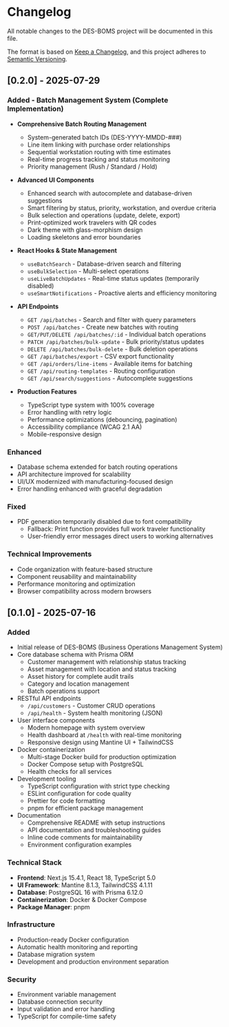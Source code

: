 # Changelog

All notable changes to the DES-BOMS project will be documented in this file.

The format is based on [Keep a Changelog](https://keepachangelog.com/en/1.0.0/),
and this project adheres to [Semantic Versioning](https://semver.org/spec/v2.0.0.html).

## [0.2.0] - 2025-07-29

### Added - Batch Management System (Complete Implementation)
- **Comprehensive Batch Routing Management**
  - System-generated batch IDs (DES-YYYY-MMDD-###)
  - Line item linking with purchase order relationships
  - Sequential workstation routing with time estimates
  - Real-time progress tracking and status monitoring
  - Priority management (Rush / Standard / Hold)

- **Advanced UI Components**
  - Enhanced search with autocomplete and database-driven suggestions
  - Smart filtering by status, priority, workstation, and overdue criteria
  - Bulk selection and operations (update, delete, export)
  - Print-optimized work travelers with QR codes
  - Dark theme with glass-morphism design
  - Loading skeletons and error boundaries

- **React Hooks & State Management**
  - `useBatchSearch` - Database-driven search and filtering
  - `useBulkSelection` - Multi-select operations
  - `useLiveBatchUpdates` - Real-time status updates (temporarily disabled)
  - `useSmartNotifications` - Proactive alerts and efficiency monitoring

- **API Endpoints**
  - `GET /api/batches` - Search and filter with query parameters
  - `POST /api/batches` - Create new batches with routing
  - `GET/PUT/DELETE /api/batches/:id` - Individual batch operations
  - `PATCH /api/batches/bulk-update` - Bulk priority/status updates
  - `DELETE /api/batches/bulk-delete` - Bulk deletion operations
  - `GET /api/batches/export` - CSV export functionality
  - `GET /api/orders/line-items` - Available items for batching
  - `GET /api/routing-templates` - Routing configuration
  - `GET /api/search/suggestions` - Autocomplete suggestions

- **Production Features**
  - TypeScript type system with 100% coverage
  - Error handling with retry logic
  - Performance optimizations (debouncing, pagination)
  - Accessibility compliance (WCAG 2.1 AA)
  - Mobile-responsive design

### Enhanced
- Database schema extended for batch routing operations
- API architecture improved for scalability
- UI/UX modernized with manufacturing-focused design
- Error handling enhanced with graceful degradation

### Fixed
- PDF generation temporarily disabled due to font compatibility
  - Fallback: Print function provides full work traveler functionality
  - User-friendly error messages direct users to working alternatives

### Technical Improvements
- Code organization with feature-based structure
- Component reusability and maintainability
- Performance monitoring and optimization
- Browser compatibility across modern browsers

## [0.1.0] - 2025-07-16

### Added
- Initial release of DES-BOMS (Business Operations Management System)
- Core database schema with Prisma ORM
  - Customer management with relationship status tracking
  - Asset management with location and status tracking
  - Asset history for complete audit trails
  - Category and location management
  - Batch operations support
- RESTful API endpoints
  - `/api/customers` - Customer CRUD operations
  - `/api/health` - System health monitoring (JSON)
- User interface components
  - Modern homepage with system overview
  - Health dashboard at `/health` with real-time monitoring
  - Responsive design using Mantine UI + TailwindCSS
- Docker containerization
  - Multi-stage Docker build for production optimization
  - Docker Compose setup with PostgreSQL
  - Health checks for all services
- Development tooling
  - TypeScript configuration with strict type checking
  - ESLint configuration for code quality
  - Prettier for code formatting
  - pnpm for efficient package management
- Documentation
  - Comprehensive README with setup instructions
  - API documentation and troubleshooting guides
  - Inline code comments for maintainability
  - Environment configuration examples

### Technical Stack
- **Frontend**: Next.js 15.4.1, React 18, TypeScript 5.0
- **UI Framework**: Mantine 8.1.3, TailwindCSS 4.1.11
- **Database**: PostgreSQL 16 with Prisma 6.12.0
- **Containerization**: Docker & Docker Compose
- **Package Manager**: pnpm

### Infrastructure
- Production-ready Docker configuration
- Automatic health monitoring and reporting
- Database migration system
- Development and production environment separation

### Security
- Environment variable management
- Database connection security
- Input validation and error handling
- TypeScript for compile-time safety
